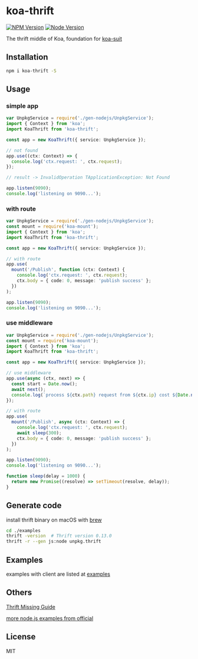 # koa-thrift

[![NPM Version][npm-image]][npm-url]
[![Node Version][node-image]][node-url]

The thrift middle of Koa, foundation for [koa-suit](https://www.npmjs.com/package/koa-suit)

## Installation

```bash
npm i koa-thrift -S
```

## Usage

### simple app

```typescript
var UnpkgService = require('./gen-nodejs/UnpkgService');
import { Context } from 'koa';
import KoaThrift from 'koa-thrift';

const app = new KoaThrift({ service: UnpkgService });

// not found
app.use((ctx: Context) => {
  console.log('ctx.request: ', ctx.request);
});

// result -> InvalidOperation TApplicationException: Not Found

app.listen(9090);
console.log('listening on 9090...');
```

### with route

```typescript
var UnpkgService = require('./gen-nodejs/UnpkgService');
const mount = require('koa-mount');
import { Context } from 'koa';
import KoaThrift from 'koa-thrift';

const app = new KoaThrift({ service: UnpkgService });

// with route
app.use(
  mount('/Publish', function (ctx: Context) {
    console.log('ctx.request: ', ctx.request);
    ctx.body = { code: 0, message: 'publish success' };
  })
);

app.listen(9090);
console.log('listening on 9090...');
```

### use middleware

```typescript
var UnpkgService = require('./gen-nodejs/UnpkgService');
const mount = require('koa-mount');
import { Context } from 'koa';
import KoaThrift from 'koa-thrift';

const app = new KoaThrift({ service: UnpkgService });

// use middleware
app.use(async (ctx, next) => {
  const start = Date.now();
  await next();
  console.log(`process ${ctx.path} request from ${ctx.ip} cost ${Date.now() - start}ms`);
});

// with route
app.use(
  mount('/Publish', async (ctx: Context) => {
    console.log('ctx.request: ', ctx.request);
    await sleep(300);
    ctx.body = { code: 0, message: 'publish success' };
  })
);

app.listen(9090);
console.log('listening on 9090...');

function sleep(delay = 1000) {
  return new Promise((resolve) => setTimeout(resolve, delay));
}
```

## Generate code

install thrift binary on macOS with [brew](https://formulae.brew.sh/formula/thrift)

```sh
cd ./examples
thrift -version  # Thrift version 0.13.0
thrift -r --gen js:node unpkg.thrift
```

## Examples

examples with client are listed at [examples](https://github.com/cooperhsiung/koa-thrift/tree/master/examples)

## Others

[Thrift Missing Guide](https://diwakergupta.github.io/thrift-missing-guide)

[more node.js examples from official](https://github.com/apache/thrift/tree/master/lib/nodejs)

## License

MIT

[npm-image]: https://img.shields.io/npm/v/koa-thrift.svg
[npm-url]: https://www.npmjs.com/package/koa-thrift
[node-image]: https://img.shields.io/badge/node.js-%3E=8-brightgreen.svg
[node-url]: https://nodejs.org/download/
